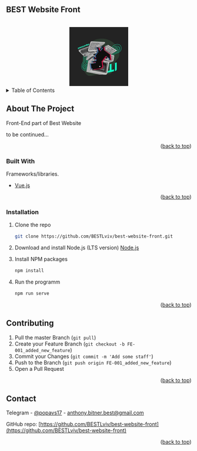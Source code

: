 ## BEST Website Front

<!-- PROJECT LOGO -->
<br/>
<div align="center">
    <img src="src/assets/logo.JPG" alt="Logo" width="160" height="160">
</div>

<!-- TABLE OF CONTENTS -->
<details>
  <summary>Table of Contents</summary>
  <ol>
    <li>
      <a href="#about-the-project">About The Project</a>
      <ul>
        <li><a href="#built-with">Built With</a></li>
      </ul>
    </li>
    <li>
      <a href="#installation">Installation</a>
    </li>
    <li><a href="#contributing">Contributing</a></li>
    <li><a href="#contact">Contact</a></li>
  </ol>
</details>



<!-- ABOUT THE PROJECT -->
## About The Project

Front-End part of Best Website

to be continued... 

<p align="right">(<a href="#top">back to top</a>)</p>



### Built With

Frameworks/libraries.

* [Vue.js](https://v3.vuejs.org/)

<p align="right">(<a href="#top">back to top</a>)</p>



### Installation

1. Clone the repo
   ```sh
   git clone https://github.com/BESTLviv/best-website-front.git
   ```
2. Download and install Node.js (LTS version)
    [Node.js](https://nodejs.org/uk/)
    
3. Install NPM packages
   ```sh
   npm install
   ```
4. Run the programm
   ```sh
   npm run serve
   ```

<p align="right">(<a href="#top">back to top</a>)</p>



<!-- CONTRIBUTING -->
## Contributing


1. Pull the master Branch (`git pull`)
2. Create your Feature Branch (`git checkout -b FE-001_added_new_feature`)
3. Commit your Changes (`git commit -m 'Add some staff'`)
4. Push to the Branch (`git push origin FE-001_added_new_feature`)
5. Open a Pull Request

<p align="right">(<a href="#top">back to top</a>)</p>






<!-- CONTACT -->
## Contact

Telegram - [@popavs17](https://t.me/popavs17) - anthony.bitner.best@gmail.com

GitHub repo: [https://github.com/BESTLviv/best-website-front](https://github.com/BESTLviv/best-website-front)

<p align="right">(<a href="#top">back to top</a>)</p>

